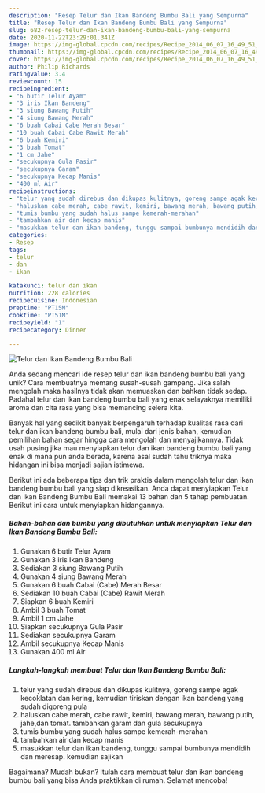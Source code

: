 ```yaml
---
description: "Resep Telur dan Ikan Bandeng Bumbu Bali yang Sempurna"
title: "Resep Telur dan Ikan Bandeng Bumbu Bali yang Sempurna"
slug: 682-resep-telur-dan-ikan-bandeng-bumbu-bali-yang-sempurna
date: 2020-11-22T23:29:01.341Z
image: https://img-global.cpcdn.com/recipes/Recipe_2014_06_07_16_49_51_60_78b9a4_original_20140112_013557/751x532cq70/telur-dan-ikan-bandeng-bumbu-bali-foto-resep-utama.jpg
thumbnail: https://img-global.cpcdn.com/recipes/Recipe_2014_06_07_16_49_51_60_78b9a4_original_20140112_013557/751x532cq70/telur-dan-ikan-bandeng-bumbu-bali-foto-resep-utama.jpg
cover: https://img-global.cpcdn.com/recipes/Recipe_2014_06_07_16_49_51_60_78b9a4_original_20140112_013557/751x532cq70/telur-dan-ikan-bandeng-bumbu-bali-foto-resep-utama.jpg
author: Philip Richards
ratingvalue: 3.4
reviewcount: 15
recipeingredient:
- "6 butir Telur Ayam"
- "3 iris Ikan Bandeng"
- "3 siung Bawang Putih"
- "4 siung Bawang Merah"
- "6 buah Cabai Cabe Merah Besar"
- "10 buah Cabai Cabe Rawit Merah"
- "6 buah Kemiri"
- "3 buah Tomat"
- "1 cm Jahe"
- "secukupnya Gula Pasir"
- "secukupnya Garam"
- "secukupnya Kecap Manis"
- "400 ml Air"
recipeinstructions:
- "telur yang sudah direbus dan dikupas kulitnya, goreng sampe agak kecoklatan dan kering, kemudian tiriskan dengan ikan bandeng yang sudah digoreng pula"
- "haluskan cabe merah, cabe rawit, kemiri, bawang merah, bawang putih, jahe,dan tomat. tambahkan garam dan gula secukupnya"
- "tumis bumbu yang sudah halus sampe kemerah-merahan"
- "tambahkan air dan kecap manis"
- "masukkan telur dan ikan bandeng, tunggu sampai bumbunya mendidih dan meresap. kemudian sajikan"
categories:
- Resep
tags:
- telur
- dan
- ikan

katakunci: telur dan ikan 
nutrition: 228 calories
recipecuisine: Indonesian
preptime: "PT15M"
cooktime: "PT51M"
recipeyield: "1"
recipecategory: Dinner

---
```



![Telur dan Ikan Bandeng Bumbu Bali](https://img-global.cpcdn.com/recipes/Recipe_2014_06_07_16_49_51_60_78b9a4_original_20140112_013557/751x532cq70/telur-dan-ikan-bandeng-bumbu-bali-foto-resep-utama.jpg)

Anda sedang mencari ide resep telur dan ikan bandeng bumbu bali yang unik? Cara membuatnya memang susah-susah gampang. Jika salah mengolah maka hasilnya tidak akan memuaskan dan bahkan tidak sedap. Padahal telur dan ikan bandeng bumbu bali yang enak selayaknya memiliki aroma dan cita rasa yang bisa memancing selera kita.



Banyak hal yang sedikit banyak berpengaruh terhadap kualitas rasa dari telur dan ikan bandeng bumbu bali, mulai dari jenis bahan, kemudian pemilihan bahan segar hingga cara mengolah dan menyajikannya. Tidak usah pusing jika mau menyiapkan telur dan ikan bandeng bumbu bali yang enak di mana pun anda berada, karena asal sudah tahu triknya maka hidangan ini bisa menjadi sajian istimewa.


Berikut ini ada beberapa tips dan trik praktis dalam mengolah telur dan ikan bandeng bumbu bali yang siap dikreasikan. Anda dapat menyiapkan Telur dan Ikan Bandeng Bumbu Bali memakai 13 bahan dan 5 tahap pembuatan. Berikut ini cara untuk menyiapkan hidangannya.

<!--inarticleads1-->

##### Bahan-bahan dan bumbu yang dibutuhkan untuk menyiapkan Telur dan Ikan Bandeng Bumbu Bali:

1. Gunakan 6 butir Telur Ayam
1. Gunakan 3 iris Ikan Bandeng
1. Sediakan 3 siung Bawang Putih
1. Gunakan 4 siung Bawang Merah
1. Gunakan 6 buah Cabai (Cabe) Merah Besar
1. Sediakan 10 buah Cabai (Cabe) Rawit Merah
1. Siapkan 6 buah Kemiri
1. Ambil 3 buah Tomat
1. Ambil 1 cm Jahe
1. Siapkan secukupnya Gula Pasir
1. Sediakan secukupnya Garam
1. Ambil secukupnya Kecap Manis
1. Gunakan 400 ml Air




<!--inarticleads2-->

##### Langkah-langkah membuat Telur dan Ikan Bandeng Bumbu Bali:

1. telur yang sudah direbus dan dikupas kulitnya, goreng sampe agak kecoklatan dan kering, kemudian tiriskan dengan ikan bandeng yang sudah digoreng pula
1. haluskan cabe merah, cabe rawit, kemiri, bawang merah, bawang putih, jahe,dan tomat. tambahkan garam dan gula secukupnya
1. tumis bumbu yang sudah halus sampe kemerah-merahan
1. tambahkan air dan kecap manis
1. masukkan telur dan ikan bandeng, tunggu sampai bumbunya mendidih dan meresap. kemudian sajikan




Bagaimana? Mudah bukan? Itulah cara membuat telur dan ikan bandeng bumbu bali yang bisa Anda praktikkan di rumah. Selamat mencoba!
